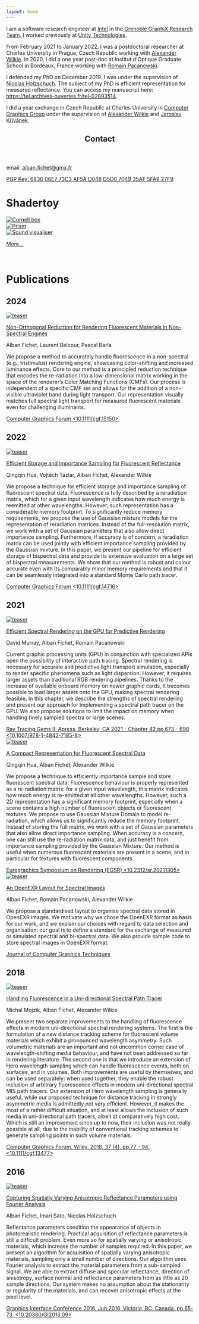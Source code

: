 ```yaml
---
layout: home
---
```


<div class="w3-row">
  <div class="w3-col m8 l8 w3-padding-large">
    <p>I am a software research engineer at <a href="https://www.intel.com">Intel</a> in the <a href="https://ggx-research.github.io/">Grenoble GraphiX Research Team</a>. I worked previously at <a href="https://unity.com/">Unity Technologies</a>.</p>
    <p>From February 2021 to January 2022, I was a postdoctoral researcher at Charles University in Prague, Czech Republic working with <a href="https://cgg.mff.cuni.cz/~wilkie/Website/Home.html">Alexander Wilkie</a>. In 2020, I did a one year post-doc at Institut d'Optique Graduate School in Bordeaux, France working with <a href="http://manao.inria.fr/perso/~pac/research.php">Romain Pacanowski</a>.</p>
    <p>I defended my PhD on December 2019. I was under the supervision of <a href="https://artis.inria.fr/Members/Nicolas.Holzschuch/">Nicolas Holzschuch</a>. The subject of my PhD is efficient representation for measured reflectance. You can access my manuscript here: <a href="https://tel.archives-ouvertes.fr/tel-02893514">https://tel.archives-ouvertes.fr/tel-02893514</a>.</p>
    <p>I did a year exchange in Czech Republic at Charles University in <a href="http://cgg.mff.cuni.cz/">Computer Graphics Group</a> under the supervision of <a href="http://cgg.mff.cuni.cz/~wilkie">Alexander Wilkie</a> and <a href="http://cgg.mff.cuni.cz/~jaroslav">Jaroslav Křivánek</a>.</p>
  </div>
  <div class="w3-col m4 l4">
    <div class="rounded_background">
      <header class="w3-container">
        <h2>Contact</h2>
      </header>
      <div class="w3-container">
        <!-- <img src="images/profile.jpg" class="w3-round teaser_image" /> -->
        <p>email: <a href="mailto:alban.fichet@gmx.fr">alban.fichet@gmx.fr</a></p>
        <p><a href="https://keys.openpgp.org/vks/v1/by-fingerprint/683606E773C3AF5AD048D5D0704935AF5FA927F9">PGP Key: 6836 06E7 73C3 AF5A D048 D5D0 7049 35AF 5FA9 27F9</a></p>
      </div>
    </div>
  </div>
</div>

# Shadertoy

<div class="w3-row-padding">
  <div class="w3-col m4 l4">
    <div class="w3-card">
      <a href="https://www.shadertoy.com/view/WtlSWM"><img src="../images/shadertoy/WtlSWM.jpg" class="w3-image" alt="Cornell box"></a>
    </div>
  </div>
  <div class="w3-col m4 l4">
    <div class="w3-card">
      <a href="https://www.shadertoy.com/view/wlSXz3"><img src="../images/shadertoy/wlSXz3.jpg" class="w3-image" alt="Prism"></a>
    </div>
  </div>
  <div class="w3-col m4 l4">
    <div class="w3-card">
      <a href="https://www.shadertoy.com/view/3ljXDd"><img src="../images/shadertoy/3ljXDd.jpg" class="w3-image" alt="Sound visualiser"></a>
    </div>
  </div>
</div>

<p></p>

<div class="w3-display-container">
  <p class="w3-right">
    <a href="https://www.shadertoy.com/user/stack_overflow" class="w3-button w3-blue">More...</a>
  </p>
</div>

<p><br></p>

# Publications

## 2024

<!--  Non-Orthogonal Reduction for Rendering Fluorescent Materials in Non-Spectral Engines  -->
<div class="container_papers rounded_background">
  <div class="teaser_image_col">
    <a href="https://arxiv.org/abs/2406.17360">
      <img src="images/24_teaser_fluo_rgb.png" class="w3-round teaser_image" alt="teaser" />
    </a>
  </div>
  <div class="paper_text_col">
    <div class="post-list-heading">
      <p><a href="https://arxiv.org/abs/2406.17360">
         Non-Orthogonal Reduction for Rendering Fluorescent Materials in Non-Spectral Engines
      </a></p>
    </div>
    <div class="post-meta">
      <p>Alban Fichet, Laurent Belcour, Pascal Barla</p>
    </div>
    <div class="post-content">
      <p>
      We propose a method to accurately handle fluorescence in a non-spectral (e.g., tristimulus) rendering engine, showcasing color-shifting and increased luminance effects. Core to our method is a principled reduction technique that encodes the re-radiation into a low-dimensional matrix working in the space of the renderer’s Color Matching Functions (CMFs). Our process is independent of a specific CMF set and allows for the addition of a non-visible ultraviolet band during light transport. Our representation visually matches full spectral light transport for measured fluorescent materials even for challenging illuminants.
      </p>
    </div>
    <div class="post-meta">
      <a href="https://arxiv.org/abs/2406.17360">Computer Graphics Forum &lt;10.1111/cgf.15150&gt; </a>
    </div>
  </div>
</div>


## 2022

<!-- Efficient Storage and Importance Sampling for Fluorescent Reflectance -->
<div class="container_papers rounded_background">
  <div class="teaser_image_col">
    <a href="https://doi.org/10.1111/cgf.14716">
      <img src="images/22_teaser_cgf.png" class="w3-round teaser_image" alt="teaser" />
    </a>
  </div>
  <div class="paper_text_col">
    <div class="post-list-heading">
      <p><a href="https://doi.org/10.1111/cgf.14716">
        Efficient Storage and Importance Sampling for Fluorescent Reflectance
      </a></p>
    </div>
    <div class="post-meta">
      <p>Qingqin Hua, Vojtěch Tázlar, Alban Fichet, Alexander Wilkie</p>
    </div>
    <div class="post-content">
      <p>
      We propose a technique for efficient storage and importance sampling of fluorescent spectral data. Fluorescence is fully described by a reradiation matrix, which for a given input wavelength indicates how much energy is reemitted at other wavelengths. However, such representation has a considerable memory footprint. To significantly reduce memory requirements, we propose the use of Gaussian mixture models for the representation of reradiation matrices. Instead of the full-resolution matrix, we work with a set of Gaussian parameters that also allow direct importance sampling. Furthermore, if accuracy is of concern, a reradiation matrix can be used jointly with efficient importance sampling provided by the Gaussian mixture. In this paper, we present our pipeline for efficient storage of bispectral data and provide its extensive evaluation on a large set of bispectral measurements. We show that our method is robust and colour accurate even with its comparably minor memory requirements and that it can be seamlessly integrated into a standard Monte Carlo path tracer.
      </p>
    </div>
    <div class="post-meta">
      <a href="https://doi.org/10.1111/cgf.14716">Computer Graphics Forum &lt;10.1111/cgf.14716&gt; </a>
    </div>
  </div>
</div>


## 2021


<!-- Efficient Spectral Rendering on the GPU for Predictive Rendering -->
<div class="container_papers rounded_background">
  <div class="teaser_image_col">
    <a href="https://hal.inria.fr/hal-03331619">
      <img src="images/21_teaser_rtg.png" class="w3-round teaser_image" alt="teaser" />
    </a>
  </div>
  <div class="paper_text_col">
    <div class="post-list-heading">
      <p><a href="https://hal.inria.fr/hal-03331619">
        Efficient Spectral Rendering on the GPU for Predictive Rendering
      </a></p>
    </div>
    <div class="post-meta">
      <p>David Murray, Alban Fichet, Romain Pacanowski</p>
    </div>
    <div class="post-content">
      <p>
      Current graphic processing units (GPU) in conjunction with specialized APIs
      open the possibility of interactive path tracing. Spectral rendering is
      necessary for accurate and predictive light transport simulation, especially to
      render specific phenomena such as light dispersion. However, it requires
      larger assets than traditional RGB rendering pipelines. Thanks to the
      increase of available onboard memory on newer graphic cards, it becomes
      possible to load larger assets onto the GPU, making spectral rendering
      feasible. In this chapter, we describe the strengths of spectral rendering and
      present our approach for implementing a spectral path tracer on the GPU. We
      also propose solutions to limit the impact on memory when handling finely
      sampled spectra or large scenes.
      </p>
    </div>
    <div class="post-meta">
      <a href="https://doi.org/10.1007/978-1-4842-7185-8">Ray Tracing Gems II, Apress, Berkeley, CA 2021 - Chapter 42 pp.673 - 698 &lt;10.1007/978-1-4842-7185-8&gt; </a>
    </div>
  </div>
</div>


<!-- A Compact Representation for Fluorescent Spectral Data -->
<div class="container_papers rounded_background">
  <div class="teaser_image_col">
      <a href="https://hal.archives-ouvertes.fr/hal-03274233">
        <img src="images/21_teaser_fluo_gmm.png" class="w3-round teaser_image" alt="teaser" />
      </a>
  </div>
  <div class="paper_text_col">
    <div class="post-list-heading">
      <p><a href="https://hal.archives-ouvertes.fr/hal-03274233">
        A Compact Representation for Fluorescent Spectral Data
      </a></p>
    </div>
    <div class="post-meta">
      <p>Qingqin Hua, Alban Fichet, Alexander Wilkie</p>
    </div>
    <div class="post-content">
      <p>
      We propose a technique to efficiently importance sample and
      store fluorescent spectral data. Fluorescence behaviour is
      properly represented as a re-radiation matrix: for a given
      input wavelength, this matrix indicates how much energy is
      re-emitted at all other wavelengths. However, such a 2D
      representation has a significant memory footprint,
      especially when a scene contains a high number of
      fluorescent objects or fluorescent textures. We propose to
      use Gaussian Mixture Domain to model re-radiation, which
      allows us to significantly reduce the memory
      footprint. Instead of storing the full matrix, we work with
      a set of Gaussian parameters that also allow direct
      importance sampling. When accuracy is a concern, one can
      still use the re-radiation matrix data, and just benefit
      from importance sampling provided by the Gaussian
      Mixture. Our method is useful when numerous fluorescent
      materials are present in a scene, and in particular for
      textures with fluorescent components.
      </p>
    </div>
    <div class="post-meta">
      <a href="https://doi.org/10.2312/sr.20211305">Eurographics Symposium on Rendering (EGSR) &lt;10.2312/sr.20211305&gt; </a>
    </div>
  </div>
</div>


<!-- An OpenEXR Layout for Spectral Images -->
<div class="container_papers rounded_background">
  <div class="teaser_image_col">
    <a href="https://hal.inria.fr/hal-03252797">
      <img src="images/21_teaser_spectral_exr.png" class="w3-round teaser_image" alt="teaser" />
    </a>
  </div>
  <div class="paper_text_col">
    <div class="post-list-heading">
      <p><a href="https://hal.inria.fr/hal-03252797">
        An OpenEXR Layout for Spectral Images
      </a></p>
    </div>
    <div class="post-meta">
      <p>Alban Fichet, Romain Pacanowski, Alexander Wilkie</p>
    </div>
    <div class="post-content">
      <p>
      We propose a standardised layout to organise spectral data
      stored in OpenEXR images. We motivate why we chose the
      OpenEXR format as basis for our work, and we explain our
      choices with regard to data selection and organisation:
      our goal is to define a standard for the exchange of
      measured or simulated spectral and bi-spectral data. We
      also provide sample code to store spectral images in
      OpenEXR format.
      </p>
    </div>
    <div class="post-meta">
      <a href="https://jcgt.org/published/0010/03/01/">Journal of Computer Graphics Techniques</a>
    </div>
  </div>
</div>


## 2018


<!-- Handling Fluorescence in a Uni-directional Spectral Path Tracer -->
<div class="container_papers rounded_background">
  <div class="teaser_image_col">
    <a href="https://hal.inria.fr/hal-01818826">
      <img src="images/18_teaser_fluo.png" class="w3-round teaser_image" alt="teaser" />
    </a>
  </div>
  <div class="paper_text_col">
    <div class="post-list-heading">
      <p><a href="https://hal.inria.fr/hal-01818826">
        Handling Fluorescence in a Uni-directional Spectral Path Tracer
      </a></p>
    </div>
    <div class="post-meta">
      <p>Michal Mojzík, Alban Fichet, Alexander Wilkie</p>
    </div>
    <div class="post-content">
      <p>
      We present two separate improvements to the handling of
      fluorescence effects in modern uni-directional spectral rendering
      systems. The first is the formulation of a new distance tracking
      scheme for fluorescent volume materials which exhibit a pronounced
      wavelength asymmetry. Such volumetric materials are an important and
      not uncommon corner case of wavelength-shifting media behaviour, and
      have not been addressed so far in rendering literature. The second
      one is that we introduce an extension of Hero wavelength sampling
      which can handle fluorescence events, both on surfaces, and in
      volumes. Both improvements are useful by themselves, and can be used
      separately: when used together, they enable the robust inclusion of
      arbitrary fluorescence effects in modern uni-directional spectral
      MIS path tracers. Our extension of Hero wavelength sampling is
      generally useful, while our proposed technique for distance tracking
      in strongly asymmetric media is admittedly not very efficient.
      However, it makes the most of a rather difficult situation, and at
      least allows the inclusion of such media in uni-directional path
      tracers, albeit at comparatively high cost. Which is still an
      improvement since up to now, their inclusion was not really possible
      at all, due to the inability of conventional tracking schemes to
      generate sampling points in such volume materials.
      </p>
    </div>
    <div class="post-meta">
      <a href="https://dx.doi.org/10.1111/cgf.13477">Computer Graphics Forum, Wiley, 2018, 37 (4), pp.77 - 94. &lt;10.1111/cgf.13477&gt;</a>
    </div>
  </div>
</div>

## 2016


<!-- Capturing Spatially Varying Anisotropic Reflectance Parameters using Fourier Analysis -->
<div class="container_papers rounded_background">
  <div class="teaser_image_col">
    <a href="https://hal.inria.fr/hal-01302120v2">
      <img src="images/16_teaser.jpg" class="w3-round teaser_image" alt="teaser" />
    </a>
  </div>
  <div class="paper_text_col">
    <div class="post-list-heading">
      <p><a href="https://hal.inria.fr/hal-01302120v2">
        Capturing Spatially Varying Anisotropic Reflectance Parameters using Fourier Analysis
      </a></p>
    </div>
    <div class="post-meta">
      <p>Alban Fichet, Imari Sato, Nicolas Holzschuch</p>
    </div>
    <div class="post-content">
      <p>
      Reflectance parameters condition the appearance of objects in photorealistic rendering. Practical acquisition of reflectance parameters is still a difficult problem. Even more so for spatially varying or anisotropic materials, which increase the number of samples required. In this paper, we present an algorithm for acquisition of spatially varying anisotropic materials, sampling only a small number of directions. Our algorithm uses Fourier analysis to extract the material parameters from a sub-sampled signal. We are able to extract diffuse and specular reflectance, direction of anisotropy, surface normal and reflectance parameters from as little as 20 sample directions. Our system makes no assumption about the stationarity or regularity of the materials, and can recover anisotropic effects at the pixel level.
      </p>
    </div>
    <div class="post-meta">
      <a href="https://dx.doi.org/10.20380/GI2016.09">Graphics Interface Conference 2016, Jun 2016, Victoria, BC, Canada. pp.65-73, &lt;10.20380/GI2016.09&gt;</a>
    </div>
  </div>
</div>
